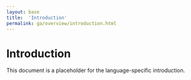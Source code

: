 ```yaml
---
layout: base
title:  'Introduction'
permalink: ga/overview/introduction.html
---
```


# Introduction

This document is a placeholder for the language-specific introduction.
